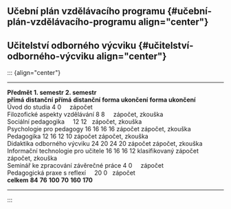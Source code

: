 ## Učební plán vzdělávacího programu {#učební-plán-vzdělávacího-programu align="center"}

## Učitelství odborného výcviku {#učitelství-odborného-výcviku align="center"}

::: {align="center"}
  --------------------------------------- ----------------------- --------------- -------------------- ---------------
  **Předmět**                             **1. semestr**                          **2. semestr**       
                                          **přímá**               **distanční**   **přímá**            **distanční**
                                          **forma ukončení**                      **forma ukončení**   
  Úvod do studia                          4                       0                                     
                                          zápočet                                                      
  Filozofické aspekty vzdělávání          8                       8                                     
                                          zápočet, zkouška                                             
  Sociální pedagogika                                                             12                   12
                                                                                  zápočet, zkouška     
  Psychologie pro pedagogy                16                      16              16                   16
                                          zápočet                                 zápočet, zkouška     
  Pedagogika                              12                      16              12                   10
                                          zápočet                                 zápočet, zkouška     
  Didaktika odborného výcviku             24                      20              24                   20
                                          zápočet                                 zápočet, zkouška     
  Informační technologie pro učitele      16                      16              16                   12
                                          klasifikovaný zápočet                   zápočet, zkouška     
  Seminář ke zpracování závěrečné práce   4                       0                                     
                                          zápočet                                                      
  Pedagogická praxe s reflexí                                                     20                   0
                                                                                  zápočet              
  **celkem**                              **84**                  **76**          **100**              **70**
                                          **160**                                 **170**              
  --------------------------------------- ----------------------- --------------- -------------------- ---------------
:::

 
